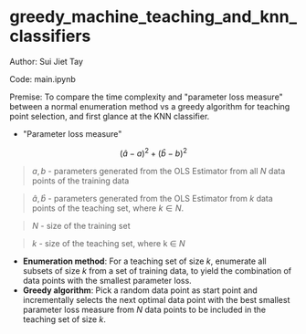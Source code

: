 # greedy_machine_teaching_and_knn_classifiers

Author: Sui Jiet Tay

Code: main.ipynb

Premise: To compare the time complexity and "parameter loss measure" between a normal enumeration method vs a greedy algorithm for teaching point selection, and first glance at the KNN classifier.

- "Parameter loss measure"

$$
(\hat{a} - a)^{2} + (\hat{b} - b)^{2}
$$

> $a, b$ - parameters generated from the OLS Estimator from all $N$ data points of the training data

> $\hat{a}, \hat{b}$ - parameters generated from the OLS Estimator from $k$ data points of the teaching set, where $k\in N$. 

> $N$ - size of the training set

> $k$ - size of the teaching set, where k $\in$ $N$

- **Enumeration method**: For a teaching set of size $k$, enumerate all subsets of size $k$ from a set of training data, to yield the combination of data points with the smallest parameter loss. 
- **Greedy algorithm**: Pick a random data point as start point and incrementally selects the next optimal data point with the best smallest parameter loss measure from $N$ data points to be included in the teaching set of size $k$.

